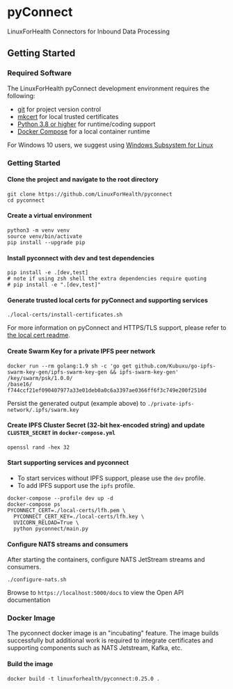 # pyConnect
LinuxForHealth Connectors for Inbound Data Processing

## Getting Started

### Required Software
The LinuxForHealth pyConnect development environment requires the following:

- [git](https://git-scm.com) for project version control
- [mkcert](https://github.com/FiloSottile/mkcert) for local trusted certificates
- [Python 3.8 or higher](https://www.python.org/downloads/mac-osx/) for runtime/coding support
- [Docker Compose](https://docs.docker.com/compose/install/) for a local container runtime

For Windows 10 users, we suggest using [Windows Subsystem for Linux](https://docs.microsoft.com/en-us/windows/wsl/install-win10)

### Getting Started
#### Clone the project and navigate to the root directory
```shell
git clone https://github.com/LinuxForHealth/pyconnect
cd pyconnect
```

#### Create a virtual environment
```shell
python3 -m venv venv
source venv/bin/activate
pip install --upgrade pip
```

#### Install pyconnect with dev and test dependencies
```shell
pip install -e .[dev,test]
# note if using zsh shell the extra dependencies require quoting
# pip install -e ".[dev,test]"
```

#### Generate trusted local certs for pyConnect and supporting services

```shell
./local-certs/install-certificates.sh
```
For more information on pyConnect and HTTPS/TLS support, please refer to [the local cert readme](./local-certs/README.md).

#### Create Swarm Key for a private IPFS peer network
```shell
docker run --rm golang:1.9 sh -c 'go get github.com/Kubuxu/go-ipfs-swarm-key-gen/ipfs-swarm-key-gen && ipfs-swarm-key-gen'
/key/swarm/psk/1.0.0/
/base16/
f744ccf21ef090407977a33e01deb0a0c6a3397ae0366ff6f3c749e200f2510d
```
Persist the generated output (example above) to `./private-ipfs-network/.ipfs/swarm.key`

#### Create IPFS Cluster Secret (32-bit hex-encoded string) and update `CLUSTER_SECRET` in `docker-compose.yml`
```shell
openssl rand -hex 32
```

#### Start supporting services and pyconnect
- To start services without IPFS support, please use the `dev` profile.
- To add IPFS support use the `ipfs` profile.
```shell
docker-compose --profile dev up -d
docker-compose ps
PYCONNECT_CERT=./local-certs/lfh.pem \
  PYCONNECT_CERT_KEY=./local-certs/lfh.key \
  UVICORN_RELOAD=True \
  python pyconnect/main.py 
```

#### Configure NATS streams and consumers
After starting the containers, configure NATS JetStream streams and consumers.
```shell
./configure-nats.sh
```

Browse to `https://localhost:5000/docs` to view the Open API documentation

### Docker Image
The pyconnect docker image is an "incubating" feature. The image builds successfully but additional work is required to
integrate certificates and supporting components such as NATS Jetstream, Kafka, etc. 

#### Build the image
```shell
docker build -t linuxforhealth/pyconnect:0.25.0 .
```
